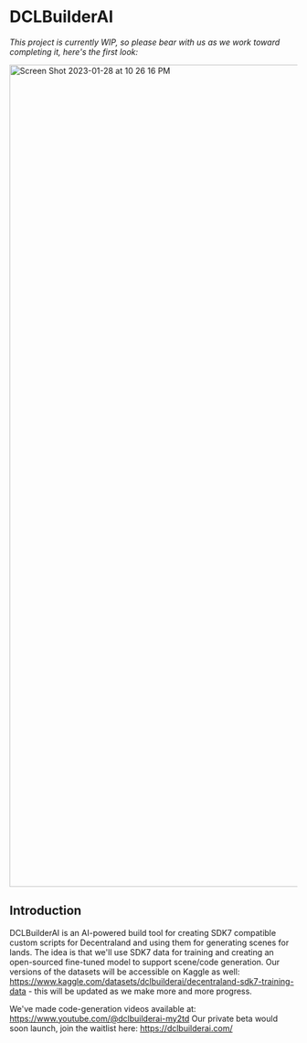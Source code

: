 # DCLBuilderAI

<i> This project is currently WIP, so please bear with us as we work toward completing it, here's the first look:</i>

<img width="1439" alt="Screen Shot 2023-01-28 at 10 26 16 PM" src="https://user-images.githubusercontent.com/56746236/215309100-347314da-a82a-4b11-ae35-633e3f1280a6.png">

## Introduction

DCLBuilderAI is an AI-powered build tool for creating SDK7 compatible custom scripts for Decentraland and using them for generating scenes for lands. The idea is that we'll use SDK7 data for training and creating an open-sourced fine-tuned model to support scene/code generation. Our versions of the datasets will be accessible on Kaggle as well: https://www.kaggle.com/datasets/dclbuilderai/decentraland-sdk7-training-data - this will be updated as we make more and more progress.

We've made code-generation videos available at: https://www.youtube.com/@dclbuilderai-my2td
Our private beta would soon launch, join the waitlist here: https://dclbuilderai.com/

